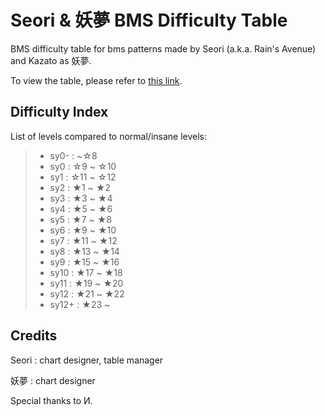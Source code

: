 # Seori & 妖夢 BMS Difficulty Table
BMS difficulty table for bms patterns made by Seori (a.k.a. Rain's Avenue) and Kazato as 妖夢.

To view the table, please refer to [this link](https://seori-lee.github.io/bms-table/table.html).

## Difficulty Index
List of levels compared to normal/insane levels:
> - sy0- : ~☆8
> - sy0 : ☆9 ~ ☆10
> - sy1 : ☆11 ~ ☆12
> - sy2 : ★1 ~ ★2
> - sy3 : ★3 ~ ★4
> - sy4 : ★5 ~ ★6
> - sy5 : ★7 ~ ★8
> - sy6 : ★9 ~ ★10
> - sy7 : ★11 ~ ★12
> - sy8 : ★13 ~ ★14
> - sy9 : ★15 ~ ★16
> - sy10 : ★17 ~ ★18
> - sy11 : ★19 ~ ★20
> - sy12 : ★21 ~ ★22
> - sy12+ : ★23 ~

## Credits
Seori : chart designer, table manager

妖夢 : chart designer

Special thanks to И.
